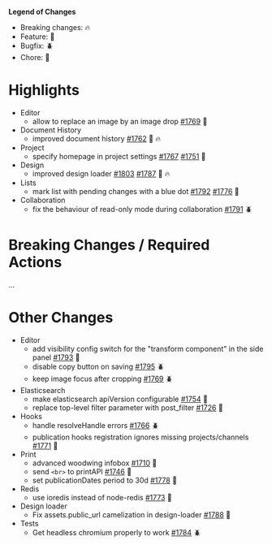 **Legend of Changes**

* Breaking changes: :fire:
* Feature: :gift:
* Bugfix: :beetle:
* Chore: :wrench:


# Highlights
* Editor
  * allow to replace an image by an image drop [#1769](https://github.com/upfrontIO/livingdocs-editor/pull/1769) :gift:
* Document History
  * improved document history [#1762](https://github.com/upfrontIO/livingdocs-server/pull/1762) :gift: :fire:
* Project
  * specify homepage in project settings [#1767](https://github.com/upfrontIO/livingdocs-editor/pull/1767) [#1751](https://github.com/upfrontIO/livingdocs-server/pull/1751) :gift:
* Design
  * improved design loader [#1803](https://github.com/upfrontIO/livingdocs-editor/pull/1803) [#1787](https://github.com/upfrontIO/livingdocs-server/pull/1787) :gift: :fire:
* Lists
  * mark list with pending changes with a blue dot [#1792](https://github.com/upfrontIO/livingdocs-editor/pull/1792) [#1776](https://github.com/upfrontIO/livingdocs-server/pull/1776) :gift:
* Collaboration
  * fix the behaviour of read-only mode during collaboration [#1791](https://github.com/upfrontIO/livingdocs-editor/pull/1791) :beetle:



# Breaking Changes / Required Actions
...





# Other Changes
* Editor
  * add visibility config switch for the "transform component" in the side panel [#1793](https://github.com/upfrontIO/livingdocs-editor/pull/1793) :wrench:
  * disable copy button on saving [#1795](https://github.com/upfrontIO/livingdocs-editor/pull/1795) :beetle:
  * keep image focus after cropping [#1769](https://github.com/upfrontIO/livingdocs-editor/pull/1769) :beetle:
* Elasticsearch
  * make elasticsearch apiVersion configurable [#1754](https://github.com/upfrontIO/livingdocs-server/pull/1754) :gift:
  * replace top-level filter parameter with post_filter [#1726](https://github.com/upfrontIO/livingdocs-server/pull/1726) :wrench:
* Hooks
  * handle resolveHandle errors [#1766](https://github.com/upfrontIO/livingdocs-server/pull/1766) :beetle:
  * publication hooks registration ignores missing projects/channels [#1771](https://github.com/upfrontIO/livingdocs-server/pull/1771) :gift:
* Print
  * advanced woodwing infobox [#1710](https://github.com/upfrontIO/livingdocs-server/pull/1710) :gift:
  * send `<br>` to printAPI [#1746](https://github.com/upfrontIO/livingdocs-server/pull/1746) :wrench:
  * set publicationDates period to 30d [#1778](https://github.com/upfrontIO/livingdocs-editor/pull/1778) :wrench:
* Redis
  * use ioredis instead of node-redis [#1773](https://github.com/upfrontIO/livingdocs-server/pull/1773) :wrench:
* Design loader
  * Fix assets.public_url camelization in design-loader [#1788](https://github.com/upfrontIO/livingdocs-server/pull/1788) :wrench:
* Tests
  * Get headless chromium properly to work [#1784](https://github.com/upfrontIO/livingdocs-editor/pull/1784) :beetle:

